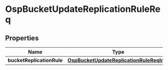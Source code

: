 # OspBucketUpdateReplicationRuleReq

## Properties
Name | Type | Description | Notes
------------ | ------------- | ------------- | -------------
**bucketReplicationRule** | [**OspBucketUpdateReplicationRuleReqInfo**](OspBucketUpdateReplicationRuleReqInfo.md) |  |  [optional]
